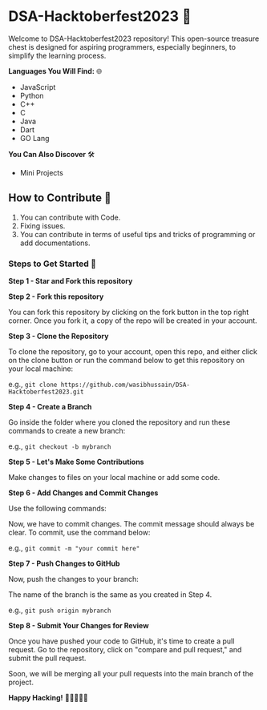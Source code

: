 # DSA-Hacktoberfest2023 🚀

Welcome to DSA-Hacktoberfest2023 repository! This open-source treasure chest is designed for aspiring programmers, especially beginners, to simplify the learning process.

**Languages You Will Find:** 🌐
- JavaScript
- Python
- C++
- C
- Java
- Dart
- GO Lang

**You Can Also Discover** 🛠️
- Mini Projects

## How to Contribute 🤝

1. You can contribute with Code.
2. Fixing issues.
3. You can contribute in terms of useful tips and tricks of programming or add documentations.

### Steps to Get Started 🚀

**Step 1 - Star and Fork this repository**

**Step 2 - Fork this repository**

You can fork this repository by clicking on the fork button in the top right corner. Once you fork it, a copy of the repo will be created in your account.

**Step 3 - Clone the Repository**

To clone the repository, go to your account, open this repo, and either click on the clone button or run the command below to get this repository on your local machine:


e.g., `git clone https://github.com/wasibhussain/DSA-Hacktoberfest2023.git`

**Step 4 - Create a Branch**

Go inside the folder where you cloned the repository and run these commands to create a new branch:


e.g., `git checkout -b mybranch`

**Step 5 - Let's Make Some Contributions**

Make changes to files on your local machine or add some code.

**Step 6 - Add Changes and Commit Changes**

Use the following commands:


Now, we have to commit changes. The commit message should always be clear. To commit, use the command below:

e.g., `git commit -m "your commit here"`

**Step 7 - Push Changes to GitHub**

Now, push the changes to your branch:


The name of the branch is the same as you created in Step 4.

e.g., `git push origin mybranch`

**Step 8 - Submit Your Changes for Review**

Once you have pushed your code to GitHub, it's time to create a pull request. Go to the repository, click on "compare and pull request," and submit the pull request.

Soon, we will be merging all your pull requests into the main branch of the project.

**Happy Hacking!** 🎉👩‍💻👨‍💻
